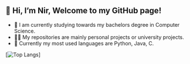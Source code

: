 ## 👋 Hi, I’m Nir, Welcome to my GitHub page!
- 🔭 I am currently studying towards my bachelors degree in Computer Science.
- 👨‍💻 My repositories are mainly personal projects or university projects.
- 📄 Currently my most used languages are Python, Java, C.

[![Top Langs](https://github-readme-stats.vercel.app/api/top-langs/?username=ItsAiZEN)]
